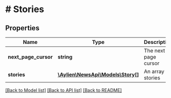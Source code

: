 # # Stories

## Properties

Name | Type | Description | Notes
------------ | ------------- | ------------- | -------------
**next_page_cursor** | **string** | The next page cursor | [optional] 
**stories** | [**\Aylien\NewsApi\Models\Story[]**](Story.md) | An array of stories | [optional] 

[[Back to Model list]](../../README.md#documentation-for-models) [[Back to API list]](../../README.md#documentation-for-api-endpoints) [[Back to README]](../../README.md)


